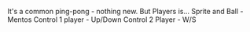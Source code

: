 It's a common ping-pong - nothing new. But Players is... Sprite and Ball - Mentos
Control 1 player - Up/Down
Control 2 Player - W/S
